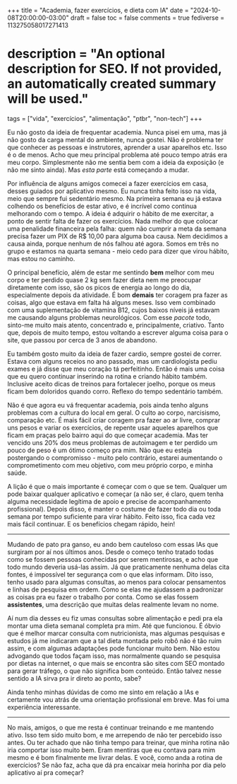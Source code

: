 +++
title = "Academia, fazer exercícios, e dieta com IA"
date = "2024-10-08T20:00:00-03:00"
draft = false
toc = false
comments = true
fediverse = 113275058017271413
# description = "An optional description for SEO. If not provided, an automatically created summary will be used."

tags = ["vida", "exercícios", "alimentação", "ptbr", "non-tech"]
+++

Eu não gosto da ideia de frequentar academia. Nunca pisei em uma, mas já não gosto da carga mental do ambiente, nunca gostei. Não é problema ter que conhecer as pessoas e instrutores, aprender a usar aparelhos etc. Isso é o de menos. Acho que meu principal problema até pouco tempo atrás era meu corpo. Simplesmente não me sentia bem com a ideia da exposição (e não me sinto ainda). Mas *esta parte* está começando a mudar.

Por influência de alguns amigos comecei a fazer exercícios em casa, desses guiados por aplicativo mesmo. Eu nunca tinha feito isso na vida, meio que sempre fui sedentário mesmo. Na primeira semana eu já estava colhendo os benefícios de estar ativo, e é incrível como continua melhorando com o tempo. A ideia é adquirir o hábito de me exercitar, a ponto de sentir falta de fazer os exercícios. Nada melhor do que colocar uma penalidade financeira pela falha: quem não cumprir a meta da semana precisa fazer um PIX de R$ 10,00 para alguma boa causa. Nem decidimos a causa ainda, porque nenhum de nós falhou até agora. Somos em três no grupo e estamos na quarta semana - meio cedo para dizer que virou hábito, mas estou no caminho.

O principal benefício, além de estar me sentindo **bem** melhor com meu corpo e ter perdido quase 2 kg sem fazer dieta nem me preocupar diretamente com isso, são os picos de energia ao longo do dia, especialmente depois da atividade. É bom **demais** ter coragem pra fazer as coisas, algo que estava em falta há alguns meses. Isso vem combinado com uma suplementação de vitamina B12, cujos baixos níveis já estavam me causando alguns problemas neurológicos. Com esse *pacote* todo, sinto-me muito mais atento, concentrado e, principalmente, criativo. Tanto que, depois de muito tempo, estou voltando a escrever alguma coisa para o site, que passou por cerca de 3 anos de abandono.

Eu também gosto muito da ideia de fazer cardio, sempre gostei de correr. Estava com alguns receios no ano passado, mas um cardiologista pediu exames e já disse que meu coração tá perfeitinho. Então é mais uma coisa que eu quero continuar inserindo na rotina e criando hábito também. Inclusive aceito dicas de treinos para fortalecer joelho, porque os meus ficam bem doloridos quando corro. Reflexo do tempo sedentário também.

Não é que agora eu vá frequentar academia, pois ainda tenho alguns problemas com a cultura do local em geral. O culto ao corpo, narcisismo, comparação etc. É mais fácil criar coragem pra fazer ao ar livre, comprar uns pesos e variar os exercícios, de repente usar aqueles aparelhos que ficam em praças pelo bairro aqui do que começar academia. Mas ter vencido uns 20% dos meus problemas de autoimagem e ter perdido um pouco de peso é um ótimo começo pra mim. Não que eu esteja postergando o compromisso - muito pelo contrário, estarei aumentando o comprometimento com meu objetivo, com meu próprio corpo, e minha saúde.

A lição é que o mais importante é começar com o que se tem. Qualquer um pode baixar qualquer aplicativo e começar (a não ser, é claro, quem tenha alguma necessidade legítima de apoio e precise de acompanhamento profissional). Depois disso, é manter o costume de fazer todo dia ou toda semana por tempo suficiente para virar hábito. Feito isso, fica cada vez mais fácil continuar. E os benefícios chegam rápido, hein!

---

Mudando de pato pra ganso, eu ando bem cauteloso com essas IAs que surgiram por aí nos últimos anos. Desde o começo tenho tratado todas como se fossem pessoas conhecidas por serem mentirosas, e acho que todo mundo deveria usá-las assim. Já que praticamente nenhuma delas cita fontes, é impossível ter segurança com o que elas informam. Dito isso, tenho usado para algumas consultas, ao menos para colocar pensamentos e linhas de pesquisa em ordem. Como se elas me ajudassem a padronizar as coisas pra eu fazer o trabalho por conta. Como se elas fossem **assistentes**, uma descrição que muitas delas realmente levam no nome.

Aí num dia desses eu fiz umas consultas sobre alimentação e pedi pra ela montar uma dieta semanal completa pra mim. Até que funcionou. É óbvio que é melhor marcar consulta com nutricionista, mas algumas pesquisas e estudos já me indicaram que a tal dieta montada pelo robô não é tão ruim assim, e com algumas adaptações pode funcionar muito bem. Não estou advogando que todos façam isso, mas normalmente quando se pesquisa por dietas na internet, o que mais se encontra são sites com SEO montado para gerar tráfego, o que não significa bom conteúdo. Então talvez nesse sentido a IA sirva pra ir direto ao ponto, sabe?

Ainda tenho minhas dúvidas de como me sinto em relação a IAs e certamente vou atrás de uma orientação profissional em breve. Mas foi uma experiência interessante.

---

No mais, amigos, o que me resta é continuar treinando e me mantendo ativo. Isso tem sido muito bom, e me arrependo de não ter percebido isso antes. Ou ter achado que não tinha tempo para treinar, que minha rotina não iria comportar isso muito bem. Eram mentiras que eu contava para mim mesmo e é bom finalmente me livrar delas. E você, como anda a rotina de exercícios? Se não faz, acha que dá pra encaixar meia horinha por dia pelo aplicativo aí pra começar?